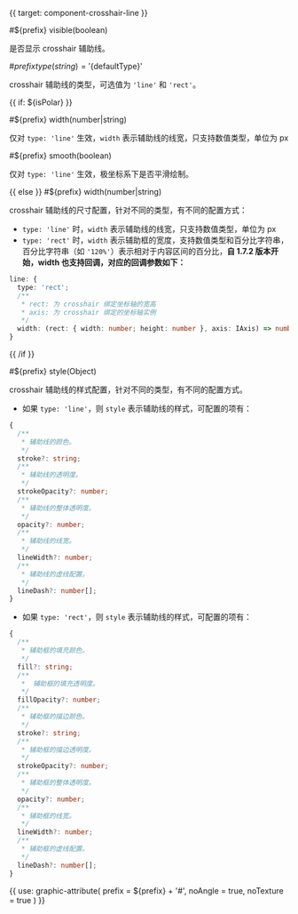 {{ target: component-crosshair-line }}

#${prefix} visible(boolean)

是否显示 crosshair 辅助线。

#${prefix} type(string) = '${defaultType}'

crosshair 辅助线的类型，可选值为 `'line'` 和 `'rect'`。

{{ if: ${isPolar} }}

#${prefix} width(number|string)

仅对 `type: 'line'` 生效，`width` 表示辅助线的线宽，只支持数值类型，单位为 px

#${prefix} smooth(boolean)

仅对 `type: 'line'` 生效，极坐标系下是否平滑绘制。

{{ else }}
#${prefix} width(number|string)

crosshair 辅助线的尺寸配置，针对不同的类型，有不同的配置方式：

- `type: 'line'` 时，`width` 表示辅助线的线宽，只支持数值类型，单位为 px
- `type: 'rect'` 时，`width` 表示辅助框的宽度，支持数值类型和百分比字符串，百分比字符串（如 `'120%'`）表示相对于内容区间的百分比，**自 1.7.2 版本开始，width 也支持回调，对应的回调参数如下：**

```ts
line: {
  type: 'rect';
  /**
   * rect: 为 crosshair 绑定坐标轴的宽高
   * axis: 为 crosshair 绑定的坐标轴实例
   */
  width: (rect: { width: number; height: number }, axis: IAxis) => number;
}
```

{{ /if }}

#${prefix} style(Object)

crosshair 辅助线的样式配置，针对不同的类型，有不同的配置方式。

- 如果 `type: 'line'`，则 `style` 表示辅助线的样式，可配置的项有：

```ts
{
  /**
   * 辅助线的颜色。
   */
  stroke?: string;
  /**
   * 辅助线的透明度。
   */
  strokeOpacity?: number;
  /**
   * 辅助线的整体透明度。
   */
  opacity?: number;
  /**
   * 辅助线的线宽。
   */
  lineWidth?: number;
  /**
   * 辅助线的虚线配置。
   */
  lineDash?: number[];
}
```

- 如果 `type: 'rect'`，则 `style` 表示辅助线的样式，可配置的项有：

```ts
{
  /**
   * 辅助框的填充颜色。
   */
  fill?: string;
  /**
   *  辅助框的填充透明度。
   */
  fillOpacity?: number;
  /**
   * 辅助框的描边颜色。
   */
  stroke?: string;
  /**
   * 辅助框的描边透明度。
   */
  strokeOpacity?: number;
  /**
   * 辅助框的整体透明度。
   */
  opacity?: number;
  /**
   * 辅助框的线宽。
   */
  lineWidth?: number;
  /**
   * 辅助框的虚线配置。
   */
  lineDash?: number[];
}
```

{{ use: graphic-attribute(
  prefix = ${prefix} + '#',
  noAngle = true,
  noTexture = true
) }}
